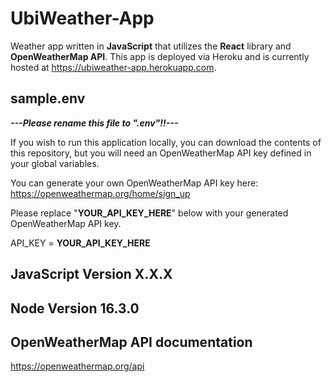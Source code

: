 # UbiWeather-App

Weather app written in **JavaScript** that utilizes the **React** library and **OpenWeatherMap API**. This app is deployed via Heroku and is currently hosted at https://ubiweather-app.herokuapp.com.

## sample.env
***---Please rename this file to ".env"!!---***

If you wish to run this application locally, you can download the contents of this repository, but you will need an OpenWeatherMap API key defined in your global variables. 

You can generate your own OpenWeatherMap API key here: https://openweathermap.org/home/sign_up

Please replace "**YOUR_API_KEY_HERE**" below with your generated OpenWeatherMap API key.

API_KEY = **YOUR_API_KEY_HERE**

## JavaScript Version X.X.X

## Node Version 16.3.0

## OpenWeatherMap API documentation
https://openweathermap.org/api
